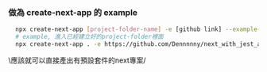 ### 做為 create-next-app 的 example

```bash
  npx create-next-app [project-folder-name] -e [github link] --example-path [folder]
  # example, 進入已經建立好的project-folder裡面
  npx create-next-app . -e https://github.com/Dennnnny/next_with_jest_and_storybook --example-path tailwind-css
```
\應該就可以直接產出有預設套件的next專案/